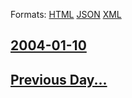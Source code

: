 
Formats: [HTML](2004/01/10/index.html)  [JSON](2004/01/10/index.json)  [XML](2004/01/10/index.xml)  

## [2004-01-10](/news/2004/01/10/index.md)

## [Previous Day...](/news/2004/01/9/index.md)

